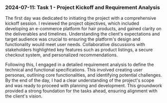 ### 2024-07-11: Task 1 - Project Kickoff and Requirement Analysis

The first day was dedicated to initiating the project with a comprehensive kickoff session. I reviewed the project objectives, which included developing an e-commerce platform for hair products, and gained clarity on the deliverables and timelines. Understanding the client's expectations and target audience was crucial to ensuring the platform's design and functionality would meet user needs. Collaborative discussions with stakeholders highlighted key features such as product listings, a secure checkout system, and personalized recommendations.

Following this, I engaged in a detailed requirement analysis to define the technical and functional specifications. This involved creating user personas, outlining core functionalities, and identifying potential challenges. By the end of the day, I had a clear understanding of the project's scope and was ready to proceed with planning and development. This groundwork provided a strong foundation for the tasks ahead, ensuring alignment with the client's vision.